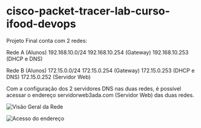 # cisco-packet-tracer-lab-curso-ifood-devops

Projeto Final conta com 2 redes:

Rede A (Alunos)
192.168.10.0/24
192.168.10.254 (Gateway) 
192.168.10.253 (DHCP e DNS)

Rede B (Alunos)
172.15.0.0/24
172.15.0.254 (Gateway) 
172.15.0.253 (DHCP e DNS) 
172.15.0.252 (Servidor Web)

Com a configuração dos 2 servidores DNS nas duas redes, é possível acessar o endereço servidorweb3ada.com (Servidor Web) das duas redes.

![Visão Geral da Rede]([image_url](https://github.com/marcostiagofh/cisco-packet-tracer-lab-curso-ifood-devops/blob/main/Screenshot%202023-12-12%20223349.png?raw=true)https://github.com/marcostiagofh/cisco-packet-tracer-lab-curso-ifood-devops/blob/main/Screenshot%202023-12-12%20223349.png?raw=true)

![Acesso do endereço]([image_url](https://github.com/marcostiagofh/cisco-packet-tracer-lab-curso-ifood-devops/blob/main/Screenshot%202023-12-12%20222527.png?raw=true)https://github.com/marcostiagofh/cisco-packet-tracer-lab-curso-ifood-devops/blob/main/Screenshot%202023-12-12%20222527.png?raw=true)
